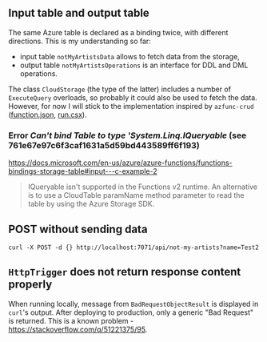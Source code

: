 ## Input table and output table

The same Azure table is declared as a binding twice, with different directions. This is my understanding so far:

 - input table `notMyArtistsData` allows to fetch data from the storage,
 - output table `notMyArtistsOperations` is an interface for DDL and DML operations.

The class `CloudStorage` (the type of the latter) includes a number of `ExecuteQuery` overloads, so probably
it could also  be used to fetch the data. However, for now I will stick to the implementation inspired by `azfunc-crud`
([function.json](https://github.com/thiagospassos/azfunc-crud/blob/cb86e2aa65fc7c18e3a21f9b8c5b5dfc953640ab/customer/function.json),
 [run.csx](https://github.com/thiagospassos/azfunc-crud/blob/cb86e2aa65fc7c18e3a21f9b8c5b5dfc953640ab/customer/run.csx)).

### Error *Can't bind Table to type 'System.Linq.IQueryable* (see 761e67e97c6f3caf1631a5d59bd443589ff6f193)

https://docs.microsoft.com/en-us/azure/azure-functions/functions-bindings-storage-table#input---c-example-2

> IQueryable isn't supported in the Functions v2 runtime. An alternative is to use a CloudTable paramName method
> parameter to read the table by using the Azure Storage SDK.

## POST without sending data

    curl -X POST -d {} http://localhost:7071/api/not-my-artists?name=Test2

## `HttpTrigger` does not return response content properly

When running locally, message from `BadRequestObjectResult` is displayed in `curl`'s output. After deploying to production,
only a generic "Bad Request" is returned. This is a known problem - https://stackoverflow.com/q/51221375/95.